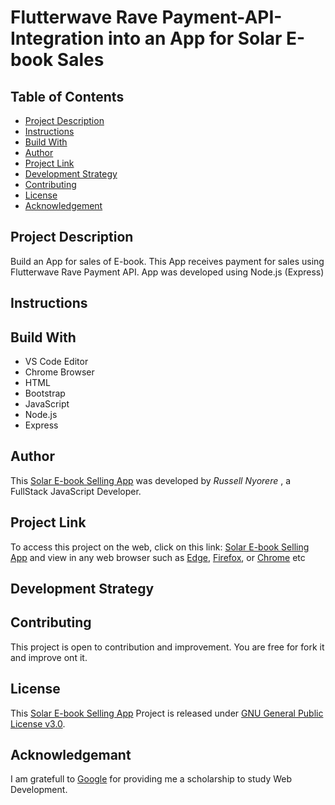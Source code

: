 # Flutterwave Rave Payment-API-Integration into an App for Solar E-book Sales

## Table of Contents

* [Project Description](#project-description)
* [Instructions](#instructions)
* [Build With](#build-with)
* [Author](#author)
* [Project Link](#project-link)
* [Development Strategy](#development-strategy)
* [Contributing](#contributing)
* [License](#license)
* [Acknowledgement](#acknowledgement)

## Project Description

Build an App for sales of E-book. This App receives payment for sales using Flutterwave Rave Payment API. App was developed using Node.js (Express)

## Instructions
  
## Build With

  * VS Code Editor
  * Chrome Browser
  * HTML
  * Bootstrap
  * JavaScript
  * Node.js
  * Express
  
## Author

This [Solar E-book Selling App](https://mysterious-dusk-78639.herokuapp.com/) was developed by *Russell Nyorere* , a FullStack JavaScript Developer.
  
## Project Link

To access this project on the web, click on this link: [Solar E-book Selling App](https://mysterious-dusk-78639.herokuapp.com/) and view in any web browser such as [Edge](https://www.microsoft.com/en-us/download/details.aspx?id=48126), [Firefox](https://www.mozilla.org/en-US/firefox/new/), or [Chrome](https://support.google.com/chrome/answer/95346?hl=en) etc

## Development Strategy


## Contributing

This project is open to contribution and improvement. You are free for fork it and improve ont it.

## License

This [Solar E-book Selling App](https://mysterious-dusk-78639.herokuapp.com/) Project is released under [GNU General Public License v3.0](https://github.com/neorusse/Pixel-Art-Maker-Project/blob/master/LICENSE).

## Acknowledgemant

I am gratefull to [Google](https://www.google.com/) for providing me a scholarship to study Web Development.
